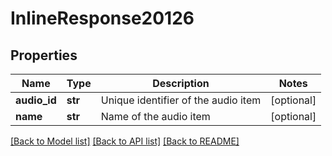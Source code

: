 # InlineResponse20126

## Properties
Name | Type | Description | Notes
------------ | ------------- | ------------- | -------------
**audio_id** | **str** | Unique identifier of the audio item | [optional] 
**name** | **str** | Name of the audio item | [optional] 

[[Back to Model list]](../README.md#documentation-for-models) [[Back to API list]](../README.md#documentation-for-api-endpoints) [[Back to README]](../README.md)

